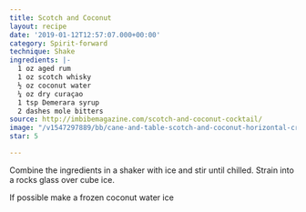 ```yaml
---
title: Scotch and Coconut
layout: recipe
date: '2019-01-12T12:57:07.000+00:00'
category: Spirit-forward
technique: Shake
ingredients: |-
  1 oz aged rum
  1 oz scotch whisky
  ½ oz coconut water
  ¼ oz dry curaçao
  1 tsp Demerara syrup
  2 dashes mole bitters
source: http://imbibemagazine.com/scotch-and-coconut-cocktail/
image: "/v1547297889/bb/cane-and-table-scotch-and-coconut-horizontal-crdt-emma-janzen.jpg"
star: 5

---
```

Combine the ingredients in a shaker with ice and stir until chilled. Strain into a rocks glass over cube ice.

If possible make a frozen coconut water ice